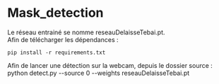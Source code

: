 # Mask_detection
Le réseau entrainé se nomme reseauDelaisseTebai.pt. </br>
Afin de télécharger les dépendances : </br>
```
pip install -r requirements.txt
```

Afin de lancer une détection sur la webcam, depuis le dossier source :
python detect.py --source 0 --weights reseauDelaisseTebai.pt

